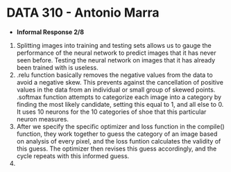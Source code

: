 # DATA 310 - Antonio Marra

  * **Informal Response 2/8** 
   1. Splitting images into training and testing sets allows us to gauge the performance of the 
    neural network to predict images that it has never seen before. Testing the neural network on images
    that it has already been trained with is useless.
   2. .relu function basically removes the negative values from the data to avoid a negative skew. 
   This prevents against the cancellation of positive values in the data from an individual or 
   small group of skewed points. .softmax function attempts to categorize each image into a category
   by finding the most likely candidate, setting this equal to 1, and all else to 0. It uses 10 neurons 
   for the 10 categories of shoe that this particular neuron measures.
   3. After we specify the specific optimizer and loss function in the compile() function, 
   they work together to guess the category of an image based on analysis of every pixel, and
   the loss funtion calculates the validity of this guess. The optimizer then revises this 
   guess accordingly, and the cycle repeats with this informed guess.
   4. 
